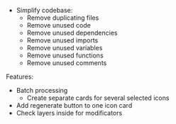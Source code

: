 - Simplify codebase:
    - Remove duplicating files
    - Remove unused code
    - Remove unused dependencies
    - Remove unused imports
    - Remove unused variables
    - Remove unused functions
    - Remove unused comments

Features:
- Batch processing
    - Create separate cards for several selected icons
- Add regenerate button to one icon card
- Check layers inside for modificators